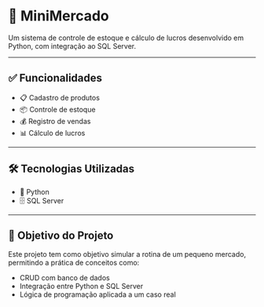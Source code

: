 # 🛒 MiniMercado

Um sistema de controle de estoque e cálculo de lucros desenvolvido em Python, com integração ao SQL Server.

---

## ✅ Funcionalidades

- 📋 Cadastro de produtos  
- 📦 Controle de estoque  
- 💰 Registro de vendas  
- 📊 Cálculo de lucros  

---

## 🛠 Tecnologias Utilizadas

- 🐍 Python  
- 🗄 SQL Server  

---

## 🎯 Objetivo do Projeto

Este projeto tem como objetivo simular a rotina de um pequeno mercado, permitindo a prática de conceitos como:

- CRUD com banco de dados  
- Integração entre Python e SQL Server  
- Lógica de programação aplicada a um caso real  
